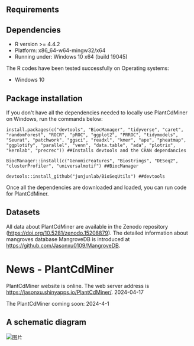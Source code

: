 ## Requirements

## Dependencies 
* R version >= 4.4.2
* Platform: x86_64-w64-mingw32/x64
* Running under: Windows 10 x64 (build 19045)

The R codes have been tested successfully on Operating systems: 
* Windows 10

## Package installation

If you don't have all the dependencies needed to locally use PlantCdMiner on Windows, run the commands below:  

    install.packages(c("devtools", "BiocManager", "tidyverse", "caret", "randomForest", "ROCR", "pROC", "ggplot2", "PRROC", "tidymodels", "Seurat", "patchwork", "ggsci", "readxl", "kmer", "ape", "pheatmap", "ggplotify", "parallel", "venn", "data.table", "ada", "plotrix", "kernlab", "precrec")) ##Installs devtools and the CRAN dependancies

    BiocManager::install(c("GenomicFeatures", "Biostrings", "DESeq2", "clusterProfiler", "universalmotif") ##BiocManager

    devtools::install_github("junjunlab/BioSeqUtils") ##devtools

Once all the dependencies are downloaded and loaded, you can run code for PlantCdMiner.

## Datasets

All data about PlantCdMiner are available in the Zenodo repository (https://doi.org/10.5281/zenodo.15208879). The detailed information about mangroves database MangroveDB is introduced at https://github.com/Jasonxu0109/MangroveDB.

# News - PlantCdMiner

PlantCdMiner website is online. The web server address is https://jasonxu.shinyapps.io/PlantCdMiner/. 2024-04-17

The PlantCdMiner coming soon: 2024-4-1

## A schematic diagram

![图片](https://github.com/Jasonxu0109/PlantCdMiner/assets/11934986/c94b67f2-057c-4d35-9741-347a002d42d3)
